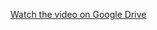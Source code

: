 [Watch the video on Google Drive](https://drive.google.com/file/d/1da9z7A_YQZDTWHDwtbiqFriQBbiO_yDQ/view?usp=drive_link)

